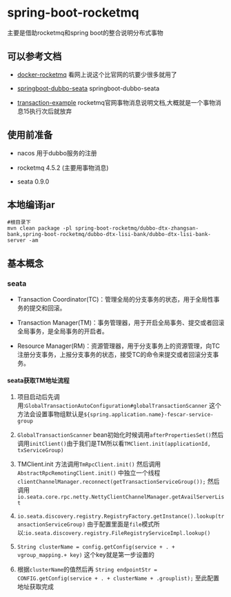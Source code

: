 # spring-boot-rocketmq

主要是借助rocketmq和spring boot的整合说明分布式事物

## 可以参考文档

* [docker-rocketmq](https://github.com/foxiswho/docker-rocketmq) 看网上说这个比官网的坑要少很多就用了

* [springboot-dubbo-seata](https://github.com/seata/seata-samples/tree/master/springboot-dubbo-seata) springboot-dubbo-seata

* [transaction-example](http://rocketmq.apache.org/docs/transaction-example/) rocketmq官网事物消息说明文档,大概就是一个事物消息15执行次后就放弃

## 使用前准备

* nacos 用于dubbo服务的注册

* rocketmq 4.5.2 (主要用事物消息)

* seata 0.9.0

## 本地编译jar

```shell
#根目录下
mvn clean package -pl spring-boot-rocketmq/dubbo-dtx-zhangsan-bank,spring-boot-rocketmq/dubbo-dtx-lisi-bank/dubbo-dtx-lisi-bank-server -am
```

## 基本概念

### seata

 * Transaction Coordinator(TC)：管理全局的分支事务的状态，用于全局性事务的提交和回滚。
 
 * Transaction Manager(TM)：事务管理器，用于开启全局事务、提交或者回滚全局事务，是全局事务的开启者。
 
 * Resource Manager(RM)：资源管理器，用于分支事务上的资源管理，向TC注册分支事务，上报分支事务的状态，接受TC的命令来提交或者回滚分支事务。
 
#### seata获取TM地址流程
 
 1. 项目启动后先调用:`GlobalTransactionAutoConfiguration#globalTransactionScanner` 这个方法会设置事物组默认是`${spring.application.name}-fescar-service-group`
 
 2. `GlobalTransactionScanner` bean初始化时候调用`afterPropertiesSet()`然后调用`initClient()`由于我们是TM所以看`TMClient.init(applicationId, txServiceGroup)`
 
 3. TMClient.init 方法调用`TmRpcClient.init()` 然后调用 `AbstractRpcRemotingClient.init()` 中独立一个线程` clientChannelManager.reconnect(getTransactionServiceGroup());` 然后调用`io.seata.core.rpc.netty.NettyClientChannelManager.getAvailServerList`
 
 4. `io.seata.discovery.registry.RegistryFactory.getInstance().lookup(transactionServiceGroup)` 由于配置里面是`file`模式所以:`io.seata.discovery.registry.FileRegistryServiceImpl.lookup()`
 
 5.  `String clusterName = config.getConfig(service + . + vgroup_mapping.+ key)` 这个key就是第一步设置的
 
 6. 根据`clusterName`的值然后再 `String endpointStr = CONFIG.getConfig(service + . + clusterName + .grouplist);` 至此配置地址获取完成